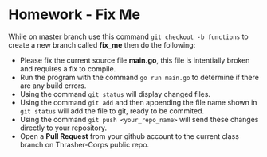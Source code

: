 # Homework - Fix Me
While on master branch use this command `git checkout -b functions` to create a new branch called **fix_me** then do the following:
- Please fix the current source file **main.go**, this file is intentially broken and requires a fix to compile. 
- Run the program with the command `go run main.go` to determine if there are any build errors.
- Using the command `git status` will display changed files.
- Using the command `git add` and then appending the file name shown in `git status` will add the file to git, ready to be commited.
- Using the command `git push <your_repo_name>` will send these changes directly to your repository.
- Open a **Pull Request** from your github account to the current class branch on Thrasher-Corps public repo.